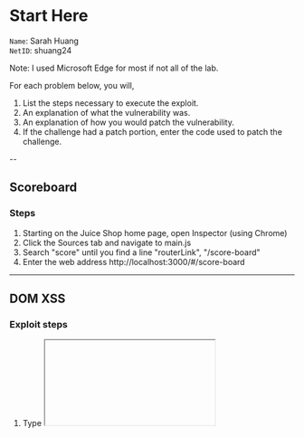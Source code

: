 # Start Here

`Name`: Sarah Huang  
`NetID`: shuang24

Note: I used Microsoft Edge for most if not all of the lab.

For each problem below, you will,

1. List the steps necessary to execute the exploit.
2. An explanation of what the vulnerability was.
3. An explanation of how you would patch the vulnerability.
4. If the challenge had a patch portion, enter the code used to patch the challenge.

--

## Scoreboard 

### Steps
1. Starting on the Juice Shop home page, open Inspector (using Chrome)
2. Click the Sources tab and navigate to main.js
3. Search "score" until you find a line "routerLink", "/score-board"
4. Enter the web address http://localhost:3000/#/score-board
---

## DOM XSS 

### Exploit steps
1. Type <iframe src="javascript:alert(`xss`)"> into the search bar

### Explanation
While the problem code made a harmless alert, an attacker could use malicious javascript to interfere with the website operations.

### Patch
The problem was using Angular's built-in sanitization when there shouldn't be any HTML code entered in the search bar.
The easy fix is to remove the bypass of sanitization so everything is evaluated as plain text.

### Patch code
this.searchValue = queryParam

---

## Reflected XSS

### Exploit steps
1. Login to an account (create one if you haven't)
2. Buy an item and go through the ordering process
3. Account > Orders & Payment > Order History > Track Order (click little truck)
4. Change the id to the javascript code <iframe src="javascript:alert(`xss`)">
http://localhost:3000/#/track-result?id=%3Ciframe%20src%3D%22javascript:alert(%60xss%60)%22%3E

### Explanation
The tracking order URL has now been modified to include a XSS attack. If another user of the website requests the attacker's URL, 
the attacker's script will execute in the victim user's browser. The malicious user may be able to view and modify the victim's 
information. 

### Patch
Have a list of acceptable ids because the user can type in anything for the id on the tracking page. Maybe implement a content-security
policy in the response header that tells the browser to not execute inline Javascript and lock down domains tha tcan host Javascript for a page.

### Patch code
Not applicable

---

## Forged Review

### Exploit steps
1. Use Microsoft Edge because I couldn't figure out how to edit and resend HTTP calls in Chrome
2. Make two accounts- one to make the review, the other to change the email to
    juicedeuce@gmail.com
    juicedeuce

    hacker@gmail.com
    hacker
3. Make a review using hacker@gmail.com for any product (I chose Apple Juice 1000ml)
4. Go to Inspect mode, click Network tab, and find the PUT request
5. Select "Edit and Resend" > "Body" and change the author from "hacker@gmail.com" to "juicedeuce@gmail.com"
6. Hit "send" and the user email should be updated

### Explanation
If the application is not handling access control properly, a malicious user could grant themselves special administrative permissions.
They could manipulate other user's accounts or access parts of the application without clearance.

### Patch
To prevent the user from passing any other account's email in the request, the code to for reviews should require the author's email from
the authentication token in the HTTP request.

### Patch code
{ _id: req.body.id, author: user.data.email },

---

## Login Admin

### Exploit steps
1. On the login screen, enter a random username and password
2. Open Inspect > Network to find the HTTP request and select "Edit and Resend"
3. Enter ' as the email - it should return SQL code meaning it's vulnerable to SQL injection
4. Type in "' or 1=1 --" in the email, the password can stay random
    ' will stop the email query
    "or 1=1" is a true condition to replace the email search
    "--" comments out the rest of the query so it doesn't check for a password
    It returns the first user which is the admin account

### Explanation
If the application is vulnerable to SQL injection attacks, a malicious user can login with the admin account or another user's to cause trouble.

### Patch
Prevent the query from getting tampered with query syntax using the built-in binding mechanism of Sequelize to make it a 
prepared statement. Prepared statements make sure that the intent of a query is unchangeable, even if SQL commands are inserted by an attacker.

### Patch code
models.sequelize.query(`SELECT * FROM Users WHERE email = $1 AND password = $2 AND deletedAt IS NULL`,
    { bind: [ req.body.email, security.hash(req.body.password) ], model: models.User, plain: true })

---

## Admin Section

### Exploit steps
1. From the "Login Admin" step, enter the email as "' or '1'='1' --" and any password to use the admin login
2. Navigate to Inspect > Source and search until you find the administration path
        path: "administration",
        component: pa,
        canActivate: [Gt]
3. In the search bar, type http://localhost:3000/#/administration

### Explanation
To build off of the "Login Admin" step, a malicious user could get ahold of the admin account and access parts of the application
they do not have clearance for. 

### Patch
It is safer to internally host a separate admin backend application that can't be accessed through the website.

### Patch code
/* TODO: Externalize admin functions into separate application
        that is only accessible inside corporate network.
*/
// {
//   path: 'administration',
//   component: AdministrationComponent,
/   canActivate: [AdminGuard]
// },
---

## Admin Registration

### Exploit steps
1. Search the main.js for any clues about roles and admin
    return !(!e?.data || "admin" !== e.data.role) || (this.loginGuard.forbidRoute(),
2. Go to the Login page and make a new account
    hackeradmin1@gmail.com
    hackeradmin1
3. Navigate to Inspect > Networks, find the POST Users call, and click "Edit and Resend"
4. Edit the call and add the param "role":"admin" to make the user account an admin 
{"email":"hackeradmin1@gmail.com","password":"hackeradmin1","passwordRepeat":"hackeradmin1","role":"admin","securityQuestion":{"id":2,"question":"Mother's maiden name?","createdAt":"2023-04-15T03:14:09.160Z","updatedAt":"2023-04-15T03:14:09.160Z"},"securityAnswer":"hackeradmin1"}

### Explanation
In the current code, the role is not assigned to every newly created account.
If a malicious user can find a way to assign themselves as an admin, they don't have to go through the trouble of figuring out the admin account
and easily access special permissions. They could also assign themselves a different role besides customer and disrupt the system by breaking it or
accessing something they shouldn't.

### Patch
Every time you create a new account, immediately assign the account role as a customer.

### Patch code
 context.instance.role = 'customer'

---

## API-Only XSS

### Exploit steps
1. Navigate to Inspect > Network in the browser and find http://localhost:3000/api/Quantitys/
2. Click "Edit and Resend" and change the GET call to http://localhost:3000/api/Products/4
   It should return information on one item - Raspberry Juice (1000ml)
3. Change the HTTP call to PUT
4. In the request body, write {"description": "<iframe src=\"javascript:alert(`xss`)\">"}
5. Send the request and it should trigger the XSS attack

### Explanation
The malicious user doesn't even need to steal account information. With this vulnerability, they can just make
an API call without arousing any visible alarm on the site. 

### Patch
Remove the bypass of sanitization. Also, users should be unable to change product descriptions.

### Patch code
All of this code is deleted
// this.trustProductDescription(products)
// }
//trustProductDescription (tableData: any[]) {
//for (let i = 0; i < tableData.length; i++) {
//tableData[i].description = this.sanitizer.bypassSecurityTrustHtml(tableData[i].description)
//}
---

## Database Schema

### Exploit steps
1. Use the search bar to search something random
2. Inspect > Network and look for search?q= to Edit and Resend
   If you type "apple" as the value, you should get SQL about it in return 
   If you type "apple'", you get an error 
3. Create the request
    - Find the number of column in the Product table - 9
    - sqlite_master has all the information about the databases
    - UNION SELECT combines all the queried table entries into one result

http://localhost:3000/rest/products/search?q=apple')) UNION SELECT sql,2,3,4,5,6,7,8,9 FROM sqlite_master--
http://localhost:3000/rest/products/search?q='))%20UNION%20SELECT%20sql%2C2%2C3%2C4%2C5%2C6%2C7%2C8%2C9%20FROM%20sqlite_master--

### Explanation
SQL injections can reveal database information like passwords and payment information to malicious users. 

### Patch
Prevent the query from getting tampered with query syntax using the built-in replacement mechanism of Sequelize to make it a 
prepared statement. Prepared statements make sure that the intent of a query is unchangeable, even if SQL commands are inserted by an attacker.
The replacements option replaces the criteria placeholder in the query with the actual search term.

### Patch code
 models.sequelize.query(
    `SELECT * FROM Products WHERE ((name LIKE '%:criteria%' OR description LIKE '%:criteria%') AND deletedAt IS NULL) ORDER BY name`,
        { replacements: { criteria } }
    ).then(([products]: any) => {
